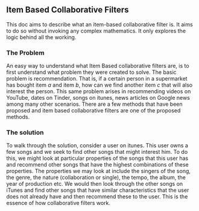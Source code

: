 ## Item Based Collaborative Filters
This doc aims to describe what an item-based collaborative filter is. It aims to do so without invoking any complex mathematics. It only explores the logic behind all the working.

### The Problem
An easy way to understand what Item Based collaborative filters are, is to first understand what problem they were created to solve. The basic problem is recommendation. That is, if a certain person in a supermarket has bought item _a_ and item _b_, how can we find another item _c_ that will also interest the person. This same problem arises in recommending videos on YouTube, dates on Tinder, songs on itunes, news articles on Google news among many other scenarios.
There are a few methods that have been proposed and item based collaborative filters are one of the proposed methods.

### The solution
To walk through the solution, consider a user on itunes. This user owns a few songs and we seek to find other songs that might interest him. To do this, we might look at particular properties of the songs that this user has and recommend other songs that have the highest combinations of these properties. The properties we may look at include the singers of the song, the genre, the nature (collaboration or single), the tempo, the album, the year of production etc. We would then look through the other songs on iTunes and find other songs that have similar characteristics that the user does not already have and then recommend these to the user. This is the essence of how collaborative filters work.
